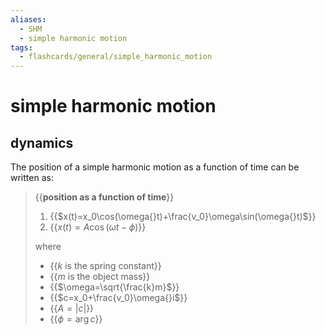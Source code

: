 ```yaml
---
aliases:
  - SHM
  - simple harmonic motion
tags:
  - flashcards/general/simple_harmonic_motion
---
```


# simple harmonic motion

## dynamics

The position of a simple harmonic motion as a function of time can be written as:

> {{__position as a function of time__}}
>
> 1. {{$x(t)=x_0\cos(\omega{}t)+\frac{v_0}\omega\sin(\omega{}t)$}}
> 2. {{$x(t)=A\cos(\omega{t}-\phi)$}}
>
> where
> - {{$k$ is the spring constant}}
> - {{$m$ is the object mass}}
> - {{$\omega=\sqrt{\frac{k}m}$}}
> - {{$c=x_0+\frac{v_0}\omega{}i$}}
> - {{$A=|c|$}}
> - {{$\phi=\arg{c}$}} <!--SR:!2024-02-14,103,310!2023-12-14,41,270!2023-12-15,42,270-->
